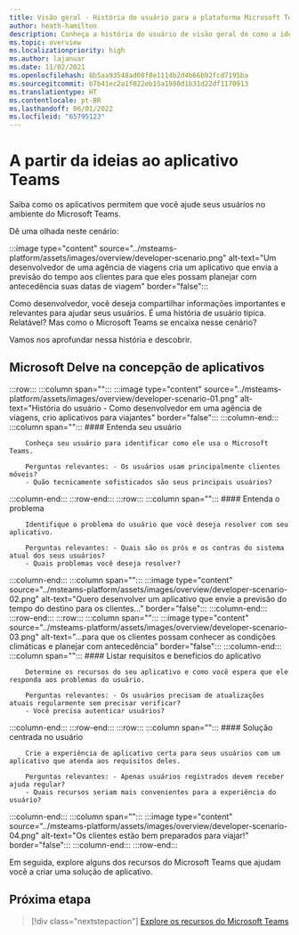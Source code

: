 ```yaml
---
title: Visão geral - História do usuário para a plataforma Microsoft Teams
author: heath-hamilton
description: Conheça a história do usuário de visão geral de como a ideia do aplicativo se adapta aos requisitos do usuário para a plataforma Microsoft Teams.
ms.topic: overview
ms.localizationpriority: high
ms.author: lajanuar
ms.date: 11/02/2021
ms.openlocfilehash: 8b5aa93548ad08f8e1114b2d4b66b92fcd7195ba
ms.sourcegitcommit: b7b41ec2a1f022eb15a1980d1b31d22df1170913
ms.translationtype: HT
ms.contentlocale: pt-BR
ms.lasthandoff: 06/01/2022
ms.locfileid: "65795123"
---
```

# <a name="from-ideas-to-teams-app"></a>A partir da ideias ao aplicativo Teams

Saiba como os aplicativos permitem que você ajude seus usuários no ambiente do Microsoft Teams.

Dê uma olhada neste cenário:

:::image type="content" source="../msteams-platform/assets/images/overview/developer-scenario.png" alt-text="Um desenvolvedor de uma agência de viagens cria um aplicativo que envia a previsão do tempo aos clientes para que eles possam planejar com antecedência suas datas de viagem" border="false":::

Como desenvolvedor, você deseja compartilhar informações importantes e relevantes para ajudar seus usuários. É uma história de usuário típica. Relatável? Mas como o Microsoft Teams se encaixa nesse cenário?

Vamos nos aprofundar nessa história e descobrir.

## <a name="delve-into-app-ideation"></a>Microsoft Delve na concepção de aplicativos

:::row:::
   :::column span="":::
      :::image type="content" source="../msteams-platform/assets/images/overview/developer-scenario-01.png" alt-text="História do usuário - Como desenvolvedor em uma agência de viagens, crio aplicativos para viajantes" border="false":::
   :::column-end:::
   :::column span="":::
      #### <a name="understand-your-user"></a>Entenda seu usuário

        Conheça seu usuário para identificar como ele usa o Microsoft Teams. 
        
        Perguntas relevantes: - Os usuários usam principalmente clientes móveis?
        - Quão tecnicamente sofisticados são seus principais usuários?
   :::column-end:::
:::row-end:::
:::row:::
   :::column span="":::
      #### <a name="understand-the-problem"></a>Entenda o problema

        Identifique o problema do usuário que você deseja resolver com seu aplicativo. 

        Perguntas relevantes: - Quais são os prós e os contras do sistema atual dos seus usuários?
        - Quais problemas você deseja resolver?
   :::column-end:::
   :::column span="":::
       :::image type="content" source="../msteams-platform/assets/images/overview/developer-scenario-02.png" alt-text="Quero desenvolver um aplicativo que envie a previsão do tempo do destino para os clientes..." border="false":::
   :::column-end:::
:::row-end:::
:::row:::
   :::column span="":::
      :::image type="content" source="../msteams-platform/assets/images/overview/developer-scenario-03.png" alt-text="...para que os clientes possam conhecer as condições climáticas e planejar com antecedência" border="false":::
   :::column-end:::
   :::column span="":::
      #### <a name="list-app-requirements-and-benefits"></a>Listar requisitos e benefícios do aplicativo

        Determine os recursos do seu aplicativo e como você espera que ele responda aos problemas do usuário. 

        Perguntas relevantes: - Os usuários precisam de atualizações atuais regularmente sem precisar verificar?
        - Você precisa autenticar usuários?
   :::column-end:::
:::row-end:::
:::row:::
   :::column span="":::
      #### <a name="user-centric-solution"></a>Solução centrada no usuário

        Crie a experiência de aplicativo certa para seus usuários com um aplicativo que atenda aos requisitos deles. 

        Perguntas relevantes: - Apenas usuários registrados devem receber ajuda regular?
        - Quais recursos seriam mais convenientes para a experiência do usuário?
   :::column-end:::
   :::column span="":::
       :::image type="content" source="../msteams-platform/assets/images/overview/developer-scenario-04.png" alt-text="Os clientes estão bem preparados para viajar!" border="false":::
   :::column-end:::
:::row-end:::

Em seguida, explore alguns dos recursos do Microsoft Teams que ajudam você a criar uma solução de aplicativo.

## <a name="next-step"></a>Próxima etapa

> [!div class="nextstepaction"]
> [Explore os recursos do Microsoft Teams](overview-explore.md)
